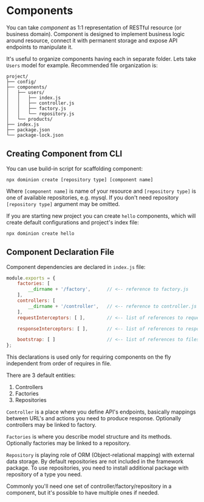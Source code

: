 # Components
You can take _component_ as 1:1 representation of RESTful resource 
(or business domain). Component is designed to implement business 
logic around resource, connect it with permanent storage and expose
API endpoints to manipulate it. 
 
It's useful to organize components having each in separate folder. 
Lets take `Users` model for example. Recommended file organization is: 
```
project/
├── config/
├── components/
│   ├── users/ 
│   │   ├── index.js
│   │   ├── controller.js
│   │   ├── factory.js
│   │   └── repository.js
│   └── products/
├── index.js
├── package.json
└── package-lock.json
```

## Creating Component from CLI

You can use build-in script for scaffolding component:
```shell script
npx dominion create [repository type] [component name]
``` 
Where `[component name]` is name of your resource and
`[repository type]` is one of available repositories, e.g. mysql.
If you don't need repository `[repository type]` argument may be omitted.

 
If you are starting new project you can create `hello` components,
which will create default configurations and project's index file:

```shell script
npx dominion create hello
```



## Component Declaration File

Component dependencies are declared in `index.js` file:
```js
module.exports = {
    factories: [
        __dirname + '/factory',      // <-- reference to factory.js
    ],
    controllers: [
        __dirname + '/controller',   // <-- reference to controller.js
    ],
    requestInterceptors: [ ],        // <-- list of references to request interceptors

    responseInterceptors: [ ],       // <-- list of references to response interceptors

    bootstrap: [ ]                   // <-- list of references to files that will run on startup
};
```
This declarations is used only for requiring components on the fly independent from 
order of requires in file.

There are 3 default entities:
1. Controllers
2. Factories
3. Repositories

`Controller` is a place where you define API's endpoints, basically mappings 
between URL's and actions you need to produce response. Optionally controllers
may be linked to factory.

`Factories` is where you describe model structure and its methods. Optionally factories 
may be linked to a repository.

`Repository` is playing role of ORM (Object-relational mapping) with external data storage.
By default repositories are not included in the framework package. To use repositories, 
you need to install additional package with repository of a type you need.   

Commonly you'll need one set of controller/factory/repository in a component, 
but it's possible to have multiple ones if needed.

